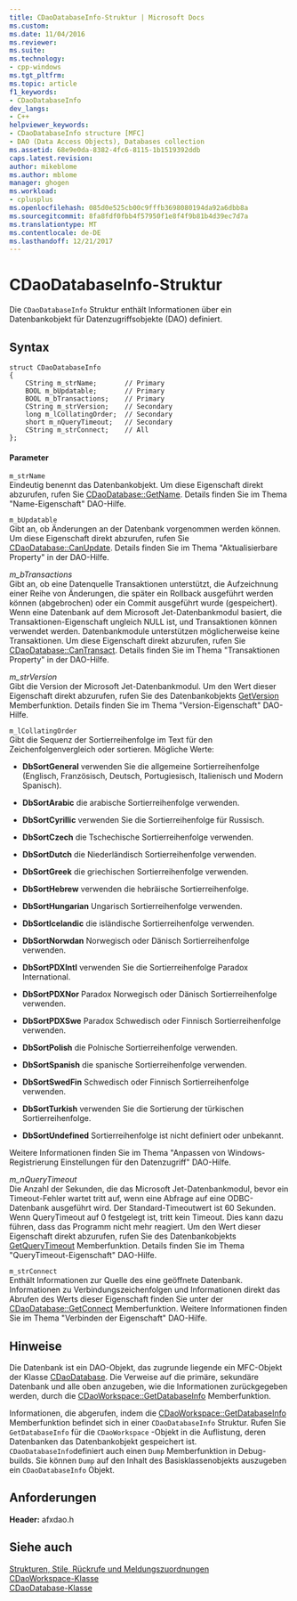 ```yaml
---
title: CDaoDatabaseInfo-Struktur | Microsoft Docs
ms.custom: 
ms.date: 11/04/2016
ms.reviewer: 
ms.suite: 
ms.technology:
- cpp-windows
ms.tgt_pltfrm: 
ms.topic: article
f1_keywords:
- CDaoDatabaseInfo
dev_langs:
- C++
helpviewer_keywords:
- CDaoDatabaseInfo structure [MFC]
- DAO (Data Access Objects), Databases collection
ms.assetid: 68e9e0da-8382-4fc6-8115-1b1519392ddb
caps.latest.revision: 
author: mikeblome
ms.author: mblome
manager: ghogen
ms.workload:
- cplusplus
ms.openlocfilehash: 085d0e525cb00c9fffb3698080194da92a6dbb8a
ms.sourcegitcommit: 8fa8fdf0fbb4f57950f1e8f4f9b81b4d39ec7d7a
ms.translationtype: MT
ms.contentlocale: de-DE
ms.lasthandoff: 12/21/2017
---
```

# <a name="cdaodatabaseinfo-structure"></a>CDaoDatabaseInfo-Struktur
Die `CDaoDatabaseInfo` Struktur enthält Informationen über ein Datenbankobjekt für Datenzugriffsobjekte (DAO) definiert.  
  
## <a name="syntax"></a>Syntax  
  
```  
struct CDaoDatabaseInfo  
{  
    CString m_strName;       // Primary  
    BOOL m_bUpdatable;       // Primary  
    BOOL m_bTransactions;    // Primary  
    CString m_strVersion;    // Secondary  
    long m_lCollatingOrder;  // Secondary  
    short m_nQueryTimeout;   // Secondary  
    CString m_strConnect;    // All  
};  
```  
  
#### <a name="parameters"></a>Parameter  
 `m_strName`  
 Eindeutig benennt das Datenbankobjekt. Um diese Eigenschaft direkt abzurufen, rufen Sie [CDaoDatabase::GetName](../../mfc/reference/cdaodatabase-class.md#getname). Details finden Sie im Thema "Name-Eigenschaft" DAO-Hilfe.  
  
 `m_bUpdatable`  
 Gibt an, ob Änderungen an der Datenbank vorgenommen werden können. Um diese Eigenschaft direkt abzurufen, rufen Sie [CDaoDatabase::CanUpdate](../../mfc/reference/cdaodatabase-class.md#canupdate). Details finden Sie im Thema "Aktualisierbare Property" in der DAO-Hilfe.  
  
 *m_bTransactions*  
 Gibt an, ob eine Datenquelle Transaktionen unterstützt, die Aufzeichnung einer Reihe von Änderungen, die später ein Rollback ausgeführt werden können (abgebrochen) oder ein Commit ausgeführt wurde (gespeichert). Wenn eine Datenbank auf dem Microsoft Jet-Datenbankmodul basiert, die Transaktionen-Eigenschaft ungleich NULL ist, und Transaktionen können verwendet werden. Datenbankmodule unterstützen möglicherweise keine Transaktionen. Um diese Eigenschaft direkt abzurufen, rufen Sie [CDaoDatabase::CanTransact](../../mfc/reference/cdaodatabase-class.md#cantransact). Details finden Sie im Thema "Transaktionen Property" in der DAO-Hilfe.  
  
 *m_strVersion*  
 Gibt die Version der Microsoft Jet-Datenbankmodul. Um den Wert dieser Eigenschaft direkt abzurufen, rufen Sie des Datenbankobjekts [GetVersion](../../mfc/reference/cdaodatabase-class.md#getversion) Memberfunktion. Details finden Sie im Thema "Version-Eigenschaft" DAO-Hilfe.  
  
 `m_lCollatingOrder`  
 Gibt die Sequenz der Sortierreihenfolge im Text für den Zeichenfolgenvergleich oder sortieren. Mögliche Werte:  
  
- **DbSortGeneral** verwenden Sie die allgemeine Sortierreihenfolge (Englisch, Französisch, Deutsch, Portugiesisch, Italienisch und Modern Spanisch).  
  
- **DbSortArabic** die arabische Sortierreihenfolge verwenden.  
  
- **DbSortCyrillic** verwenden Sie die Sortierreihenfolge für Russisch.  
  
- **DbSortCzech** die Tschechische Sortierreihenfolge verwenden.  
  
- **DbSortDutch** die Niederländisch Sortierreihenfolge verwenden.  
  
- **DbSortGreek** die griechischen Sortierreihenfolge verwenden.  
  
- **DbSortHebrew** verwenden die hebräische Sortierreihenfolge.  
  
- **DbSortHungarian** Ungarisch Sortierreihenfolge verwenden.  
  
- **DbSortIcelandic** die isländische Sortierreihenfolge verwenden.  
  
- **DbSortNorwdan** Norwegisch oder Dänisch Sortierreihenfolge verwenden.  
  
- **DbSortPDXIntl** verwenden Sie die Sortierreihenfolge Paradox International.  
  
- **DbSortPDXNor** Paradox Norwegisch oder Dänisch Sortierreihenfolge verwenden.  
  
- **DbSortPDXSwe** Paradox Schwedisch oder Finnisch Sortierreihenfolge verwenden.  
  
- **DbSortPolish** die Polnische Sortierreihenfolge verwenden.  
  
- **DbSortSpanish** die spanische Sortierreihenfolge verwenden.  
  
- **DbSortSwedFin** Schwedisch oder Finnisch Sortierreihenfolge verwenden.  
  
- **DbSortTurkish** verwenden Sie die Sortierung der türkischen Sortierreihenfolge.  
  
- **DbSortUndefined** Sortierreihenfolge ist nicht definiert oder unbekannt.  
  
 Weitere Informationen finden Sie im Thema "Anpassen von Windows-Registrierung Einstellungen für den Datenzugriff" DAO-Hilfe.  
  
 *m_nQueryTimeout*  
 Die Anzahl der Sekunden, die das Microsoft Jet-Datenbankmodul, bevor ein Timeout-Fehler wartet tritt auf, wenn eine Abfrage auf eine ODBC-Datenbank ausgeführt wird. Der Standard-Timeoutwert ist 60 Sekunden. Wenn QueryTimeout auf 0 festgelegt ist, tritt kein Timeout. Dies kann dazu führen, dass das Programm nicht mehr reagiert. Um den Wert dieser Eigenschaft direkt abzurufen, rufen Sie des Datenbankobjekts [GetQueryTimeout](../../mfc/reference/cdaodatabase-class.md#getquerytimeout) Memberfunktion. Details finden Sie im Thema "QueryTimeout-Eigenschaft" DAO-Hilfe.  
  
 `m_strConnect`  
 Enthält Informationen zur Quelle des eine geöffnete Datenbank. Informationen zu Verbindungszeichenfolgen und Informationen direkt das Abrufen des Werts dieser Eigenschaft finden Sie unter der [CDaoDatabase::GetConnect](../../mfc/reference/cdaodatabase-class.md#getconnect) Memberfunktion. Weitere Informationen finden Sie im Thema "Verbinden der Eigenschaft" DAO-Hilfe.  
  
## <a name="remarks"></a>Hinweise  
 Die Datenbank ist ein DAO-Objekt, das zugrunde liegende ein MFC-Objekt der Klasse [CDaoDatabase](../../mfc/reference/cdaodatabase-class.md). Die Verweise auf die primäre, sekundäre Datenbank und alle oben anzugeben, wie die Informationen zurückgegeben werden, durch die [CDaoWorkspace::GetDatabaseInfo](../../mfc/reference/cdaoworkspace-class.md#getdatabaseinfo) Memberfunktion.  
  
 Informationen, die abgerufen, indem die [CDaoWorkspace::GetDatabaseInfo](../../mfc/reference/cdaoworkspace-class.md#getdatabaseinfo) Memberfunktion befindet sich in einer `CDaoDatabaseInfo` Struktur. Rufen Sie `GetDatabaseInfo` für die `CDaoWorkspace` -Objekt in die Auflistung, deren Datenbanken das Datenbankobjekt gespeichert ist. `CDaoDatabaseInfo`definiert auch einen `Dump` Memberfunktion in Debug-builds. Sie können `Dump` auf den Inhalt des Basisklassenobjekts auszugeben ein `CDaoDatabaseInfo` Objekt.  
  
## <a name="requirements"></a>Anforderungen  
 **Header:** afxdao.h  
  
## <a name="see-also"></a>Siehe auch  
 [Strukturen, Stile, Rückrufe und Meldungszuordnungen](../../mfc/reference/structures-styles-callbacks-and-message-maps.md)   
 [CDaoWorkspace-Klasse](../../mfc/reference/cdaoworkspace-class.md)   
 [CDaoDatabase-Klasse](../../mfc/reference/cdaodatabase-class.md)

